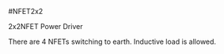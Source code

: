 <!--- PrjInfo ---> <!--- Please remove this line after manually editing --->
<!--- 00a56be08b96043df9e37d6aff7b6990 --->
<!--- Created:20170111-16:38: ---> 
<!--- Author:Mlab: ---> 
<!--- AuthorEmail:mlab@mlab.cz: ---> 
<!--- Tags:imported: ---> 
<!--- Ust:None: ---> 
<!--- Name:NFET2x2: --->
#NFET2x2 
<!--- LongName --->
2x2NFET Power Driver
<!--- ELongName ---> 

<!--- Lead --->
There are 4 NFETs switching to earth. Inductive load is allowed.
<!--- ELead ---> 


​
​
<!--- Description --->
<!--- EDescription --->
<!--- Content --->
<!--- EContent --->
            